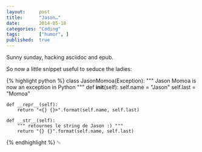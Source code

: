 ```yaml
---
layout:     post
title:      "Jason…"
date:       2014-05-18
categories: "Coding"
tags:       ["humor", ]
published:  true
---
```


Sunny sunday, hacking asciidoc and epub.

So now a little snippet useful to seduce the ladies:

{% highlight python %}
class JasonMomoa(Exception):
    """ Jason Momoa is now an exception in Python """
    def __init__(self):
        self.name = "Jason"
        self.last = "Momoa"

    def __repr__(self):
        return "<{} {}>".format(self.name, self.last)

    def __str__(self):
        """ retournes le string de Jason :) """
        return "{} {}".format(self.name, self.last)
{% endhighlight %}
␄
